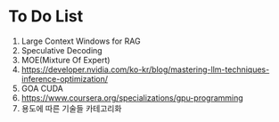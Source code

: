 # To Do List

1. Large Context Windows for RAG
2. Speculative Decoding
3. MOE(Mixture Of Expert)
4. https://developer.nvidia.com/ko-kr/blog/mastering-llm-techniques-inference-optimization/
5. GOA CUDA
6. https://www.coursera.org/specializations/gpu-programming
7. 용도에 따른 기술들 카테고리화

